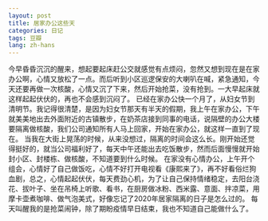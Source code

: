 ```yaml
---
layout: post
title: 居家办公这些天
categories: 日记
tags: 豆瓣
lang: zh-hans
---
```

今早昏昏沉沉的醒来，想起要起床赶公交就感觉有点烦闷，忽然又想到现在是在家办公啊，心情又放松了一点。而后听到小区巡逻保安的大喇叭在喊，紧急通知，今天还要再做一次核酸，心情又沉了下来，然后开始抢菜，没有抢到。一大早起床就这样起起伏伏的，再也不会感到沉闷了。
已经在家办公快一个月了，从妇女节到清明节。我记得很清楚，是因为妇女节那天有半天的假期，我上午在家办公，下午就美美地出去外面附近的古镇散步，在奶茶店接到同事的电话，说隔壁的办公大楼要隔离做核酸，我们公司通知所有人马上回家，开始在家办公，就这样一直到了现在。
当我在大街上晃荡的时候，从来没想过，隔离的时间会这么长。刚开始还觉得挺好的，就当公司福利好了，每天中午还能出去吃饭散步，然而后面慢慢就开始封小区、封楼栋、做核酸，不知道要到什么时候。
在家没有心情办公，上午开个组会，心情好了自己做饭吃，心情不好打开电视看《康熙来了》，再不好看俗烂狗血剧，总之，心情起起伏伏，每天费劲心机，为了让自己保持情绪稳定，去阳台浇花、拔叶子、坐在吊椅上听歌、看书，在厨房做冰粉、西米露、意面、拌凉菜，用摩卡壶煮咖啡、做气泡美式，好像忘记了2020年居家隔离的日子是怎么过的。
每天叫醒我的是抢菜闹钟，除了期盼疫情早日结束，我也不知道自己能做什么了。